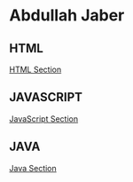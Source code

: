 # Abdullah Jaber 

## HTML
[HTML Section](./HTML)

## JAVASCRIPT
[JavaScript Section](./JavaScript)

## JAVA
[Java Section](./Java)
